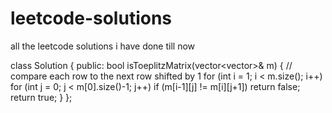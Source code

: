 # leetcode-solutions
all the leetcode solutions i have done till now


class Solution 
{
public:
    bool isToeplitzMatrix(vector<vector<int>>& m) 
    {
        // compare each row to the next row shifted by 1 
        for (int i = 1; i < m.size(); i++)
            for (int j = 0; j < m[0].size()-1; j++)
                if (m[i-1][j] != m[i][j+1]) return false;
        return true;
    }
};
